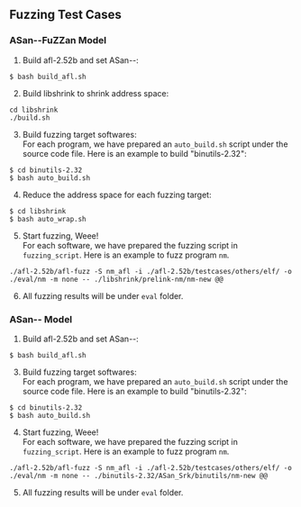 ## Fuzzing Test Cases

### ASan--FuZZan Model
1. Build afl-2.52b and set ASan--:
```
$ bash build_afl.sh
```
2. Build libshrink to shrink address space:
```
cd libshrink
./build.sh
```
3. Build fuzzing target softwares:\
For each program, we have prepared an `auto_build.sh` script under the source code file. Here is an example to build "binutils-2.32":
```
$ cd binutils-2.32
$ bash auto_build.sh
```
4. Reduce the address space for each fuzzing target:
```
$ cd libshrink
$ bash auto_wrap.sh
```
5. Start fuzzing, Weee!\
For each software, we have prepared the fuzzing script in `fuzzing_script`. Here is an example to fuzz program `nm`.
```
./afl-2.52b/afl-fuzz -S nm_afl -i ./afl-2.52b/testcases/others/elf/ -o ./eval/nm -m none -- ./libshrink/prelink-nm/nm-new @@
```
6. All fuzzing results will be under `eval` folder.

### ASan-- Model
1. Build afl-2.52b and set ASan--:
```
$ bash build_afl.sh
```
3. Build fuzzing target softwares:\
For each program, we have prepared an `auto_build.sh` script under the source code file. Here is an example to build "binutils-2.32":
```
$ cd binutils-2.32
$ bash auto_build.sh
```
4. Start fuzzing, Weee!\
For each software, we have prepared the fuzzing script in `fuzzing_script`. Here is an example to fuzz program `nm`.
```
./afl-2.52b/afl-fuzz -S nm_afl -i ./afl-2.52b/testcases/others/elf/ -o ./eval/nm -m none -- ./binutils-2.32/ASan_Srk/binutils/nm-new @@
```
5. All fuzzing results will be under `eval` folder.
